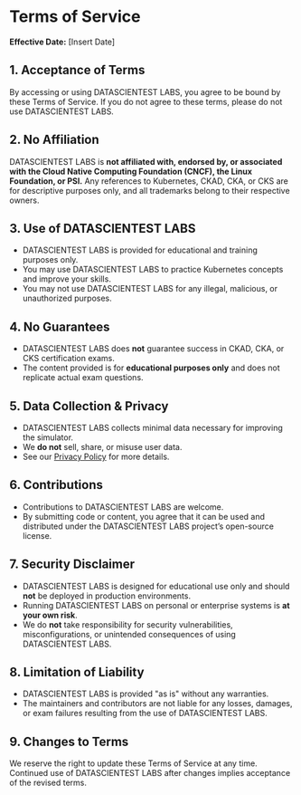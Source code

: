 # Terms of Service

**Effective Date:** [Insert Date]

## 1. Acceptance of Terms
By accessing or using DATASCIENTEST LABS, you agree to be bound by these Terms of Service. If you do not agree to these terms, please do not use DATASCIENTEST LABS.

## 2. No Affiliation
DATASCIENTEST LABS is **not affiliated with, endorsed by, or associated with the Cloud Native Computing Foundation (CNCF), the Linux Foundation, or PSI.** Any references to Kubernetes, CKAD, CKA, or CKS are for descriptive purposes only, and all trademarks belong to their respective owners.

## 3. Use of DATASCIENTEST LABS
- DATASCIENTEST LABS is provided for educational and training purposes only.
- You may use DATASCIENTEST LABS to practice Kubernetes concepts and improve your skills.
- You may not use DATASCIENTEST LABS for any illegal, malicious, or unauthorized purposes.

## 4. No Guarantees
- DATASCIENTEST LABS does **not** guarantee success in CKAD, CKA, or CKS certification exams.
- The content provided is for **educational purposes only** and does not replicate actual exam questions.

## 5. Data Collection & Privacy
- DATASCIENTEST LABS collects minimal data necessary for improving the simulator.
- We **do not** sell, share, or misuse user data.
- See our [Privacy Policy](PRIVACY_POLICY.md) for more details.

## 6. Contributions
- Contributions to DATASCIENTEST LABS are welcome.
- By submitting code or content, you agree that it can be used and distributed under the DATASCIENTEST LABS project’s open-source license.

## 7. Security Disclaimer
- DATASCIENTEST LABS is designed for educational use only and should **not** be deployed in production environments.
- Running DATASCIENTEST LABS on personal or enterprise systems is **at your own risk**.
- We do **not** take responsibility for security vulnerabilities, misconfigurations, or unintended consequences of using DATASCIENTEST LABS.

## 8. Limitation of Liability
- DATASCIENTEST LABS is provided "as is" without any warranties.
- The maintainers and contributors are not liable for any losses, damages, or exam failures resulting from the use of DATASCIENTEST LABS.

## 9. Changes to Terms
We reserve the right to update these Terms of Service at any time. Continued use of DATASCIENTEST LABS after changes implies acceptance of the revised terms.
